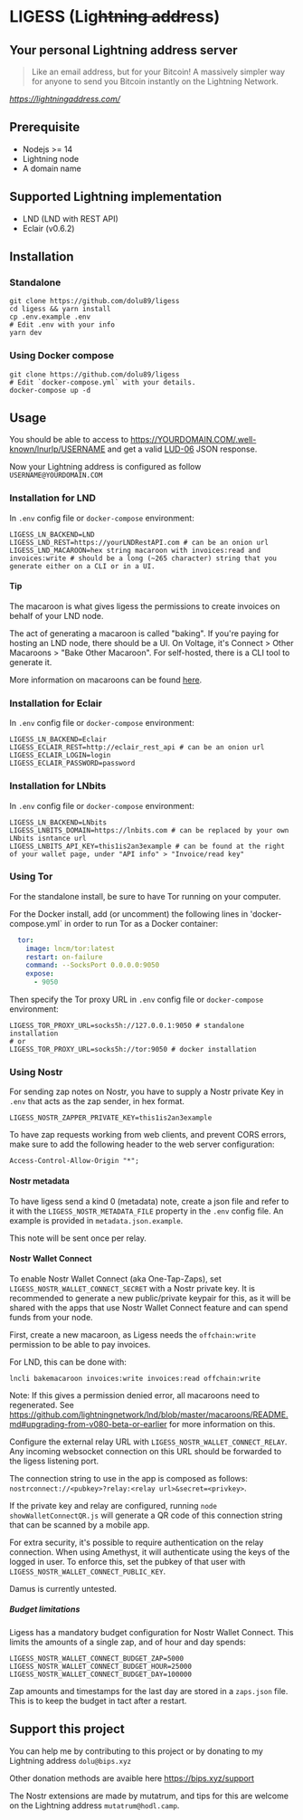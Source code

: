 # LIGESS (**Lig**~~htning addr~~**ess**)

## Your personal Lightning address server
> Like an email address, but for your Bitcoin!
A massively simpler way for anyone to send you Bitcoin instantly on the Lightning Network.

*https://lightningaddress.com/*

## Prerequisite
- Nodejs >= 14
- Lightning node
- A domain name

## Supported Lightning implementation
- LND (LND with REST API)
- Eclair (v0.6.2)

## Installation

### Standalone
``` shell
git clone https://github.com/dolu89/ligess
cd ligess && yarn install
cp .env.example .env
# Edit .env with your info
yarn dev
```

### Using Docker compose
``` shell
git clone https://github.com/dolu89/ligess
# Edit `docker-compose.yml` with your details.
docker-compose up -d
```

## Usage
You should be able to access to https://YOURDOMAIN.COM/.well-known/lnurlp/USERNAME and get a valid [LUD-06](https://github.com/fiatjaf/lnurl-rfc/blob/luds/06.md) JSON response.

Now your Lightning address is configured as follow `USERNAME@YOURDOMAIN.COM`

### Installation for LND
In `.env` config file or `docker-compose` environment:
```
LIGESS_LN_BACKEND=LND
LIGESS_LND_REST=https://yourLNDRestAPI.com # can be an onion url
LIGESS_LND_MACAROON=hex string macaroon with invoices:read and invoices:write # should be a long (~265 character) string that you generate either on a CLI or in a UI.
```

#### Tip

The macaroon is what gives ligess the permissions to create invoices on behalf of your LND node.

The act of generating a macaroon is called "baking".  If you're paying for hosting an LND node, there should be a UI.  On Voltage, it's Connect > Other Macaroons > "Bake Other Macaroon".  For self-hosted, there is a CLI tool to generate it.

More information on macaroons can be found [here](https://github.com/lightningnetwork/lnd/blob/master/docs/macaroons.md).  

### Installation for Eclair
In `.env` config file or `docker-compose` environment:
```
LIGESS_LN_BACKEND=Eclair
LIGESS_ECLAIR_REST=http://eclair_rest_api # can be an onion url
LIGESS_ECLAIR_LOGIN=login
LIGESS_ECLAIR_PASSWORD=password
```

### Installation for LNbits
In `.env` config file or `docker-compose` environment:
```
LIGESS_LN_BACKEND=LNbits
LIGESS_LNBITS_DOMAIN=https://lnbits.com # can be replaced by your own LNbits isntance url
LIGESS_LNBITS_API_KEY=this1is2an3example # can be found at the right of your wallet page, under "API info" > "Invoice/read key"
```

### Using Tor
For the standalone install, be sure to have Tor running on your computer.

For the Docker install, add (or uncomment) the following lines in 'docker-compose.yml` in order to run Tor as a Docker container:
```yml
  tor:
    image: lncm/tor:latest
    restart: on-failure
    command: --SocksPort 0.0.0.0:9050
    expose:
      - 9050
```
Then specify the Tor proxy URL in `.env` config file or `docker-compose` environment:
```
LIGESS_TOR_PROXY_URL=socks5h://127.0.0.1:9050 # standalone installation
# or
LIGESS_TOR_PROXY_URL=socks5h://tor:9050 # docker installation
```

### Using Nostr
For sending zap notes on Nostr, you have to supply a Nostr private Key in `.env` that acts as the zap sender, in hex format.
```
LIGESS_NOSTR_ZAPPER_PRIVATE_KEY=this1is2an3example
```

To have zap requests working from web clients, and prevent CORS errors, make sure to add the following header to the web server configuration:
```
Access-Control-Allow-Origin "*";
```

#### Nostr metadata
To have ligess send a kind 0 (metadata) note, create a json file and refer to it with the `LIGESS_NOSTR_METADATA_FILE` property in the `.env` config file. An example is provided in `metadata.json.example`.

This note will be sent once per relay.

#### Nostr Wallet Connect
To enable Nostr Wallet Connect (aka One-Tap-Zaps), set `LIGESS_NOSTR_WALLET_CONNECT_SECRET` with a Nostr private key. It is recommended to generate a new public/private keypair for this, as it will be shared with the apps that use Nostr Wallet Connect feature and can spend funds from your node.

First, create a new macaroon, as Ligess needs the `offchain:write` permission to be able to pay invoices.

For LND, this can be done with:
```
lncli bakemacaroon invoices:write invoices:read offchain:write
```

Note: If this gives a permission denied error, all macaroons need to regenerated. See https://github.com/lightningnetwork/lnd/blob/master/macaroons/README.md#upgrading-from-v080-beta-or-earlier for more information on this.

Configure the external relay URL with `LIGESS_NOSTR_WALLET_CONNECT_RELAY`. Any incoming websocket connection on this URL should be forwarded to the ligess listening port.

The connection string to use in the app is composed as follows: `nostrconnect://<pubkey>?relay:<relay url>&secret=<privkey>`.

If the private key and relay are configured, running `node showWalletConnectQR.js` will generate a QR code of this connection string that can be scanned by a mobile app.

For extra security, it's possible to require authentication on the relay connection. When using Amethyst, it will authenticate using the keys of the logged in user. To enforce this, set the pubkey of that user with `LIGESS_NOSTR_WALLET_CONNECT_PUBLIC_KEY`.

Damus is currently untested.

##### Budget limitations
Ligess has a mandatory budget configuration for Nostr Wallet Connect. This limits the amounts of a single zap, and of hour and day spends:
```
LIGESS_NOSTR_WALLET_CONNECT_BUDGET_ZAP=5000
LIGESS_NOSTR_WALLET_CONNECT_BUDGET_HOUR=25000
LIGESS_NOSTR_WALLET_CONNECT_BUDGET_DAY=100000
```
Zap amounts and timestamps for the last day are stored in a `zaps.json` file. This is to keep the budget in tact after a restart.

## Support this project
You can help me by contributing to this project or by donating to my Lightning address `dolu@bips.xyz`

Other donation methods are avaible here https://bips.xyz/support

The Nostr extensions are made by mutatrum, and tips for this are welcome on the Lightning address `mutatrum@hodl.camp`.